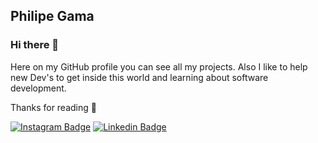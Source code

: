 ## Philipe Gama

### Hi there 👋

<!-- I'm a _JAVA_ Full-Stack Web Developer (Java, Spring Boot, ReactJS).<br/> -->

Here on my GitHub profile you can see all my projects. Also I like to help new Dev's to get inside this world and learning about software development.

Thanks for reading 💜

<a href="https://instagram.com/philipe.v7"><img alt="Instagram Badge" src="https://img.shields.io/badge/-@philipe.v7-6633cc?style=flat-square&labelColor=6633cc&logo=instagram&logoColor=white&link=https://instagram.com/philipe.v7"/></a>
<a href="https://www.linkedin.com/in/philipegama/"><img alt="Linkedin Badge" src="https://img.shields.io/badge/-Philipe%20Gama-6633cc?style=flat-square&logo=Linkedin&logoColor=white&link=https://www.linkedin.com/in/philipegama/"/></a>



<!--
**PhilipeGama/PhilipeGama** is a ✨ _special_ ✨ repository because its `README.md` (this file) appears on your GitHub profile.

### Hi there 

Here are some ideas to get you started:

- 🔭 I’m currently working on ...
- 🌱 I’m currently learning ...
- 👯 I’m looking to collaborate on ...
- 🤔 I’m looking for help with ...
- 💬 Ask me about ...
- 📫 How to reach me: ...
- 😄 Pronouns: ...
- ⚡ Fun fact: ...
-->
